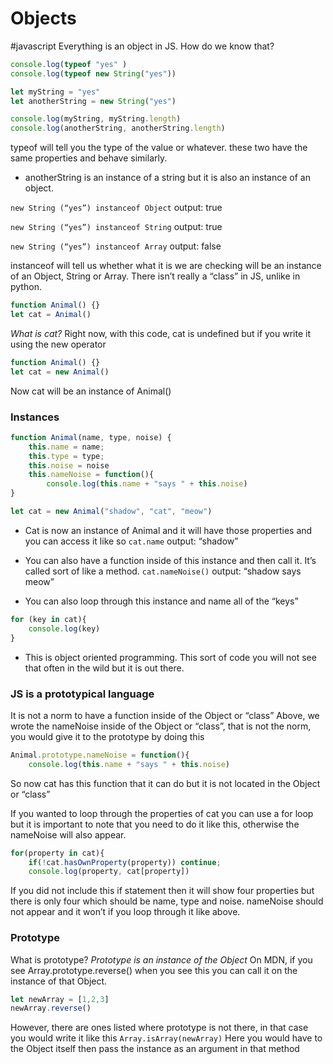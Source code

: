 # Objects 
#javascript
Everything is an object in JS. 
How do we know that?

```javascript
console.log(typeof "yes" )
console.log(typeof new String("yes"))

let myString = "yes"
let anotherString = new String("yes")

console.log(myString, myString.length)
console.log(anotherString, anotherString.length)
```
typeof will tell you the type of the value or whatever. these two have the same properties and behave similarly. 

* anotherString is an instance of a string but it is also an instance of an object.


` new String (“yes”) instanceof Object ` 	output: true


` new String (“yes”) instanceof String `	output: true


` new String (“yes”) instanceof Array `	output: false


instanceof will tell us whether what it is we are checking will be an instance of an Object, String or Array.
There isn’t really a “class” in JS, unlike in python.

```javascript
function Animal() {}
let cat = Animal()
```
_What is cat?_	Right now, with this code, cat is undefined but if you write it using the new operator
```javascript
function Animal() {}
let cat = new Animal()
```
Now cat will be an instance of Animal()

### Instances
```javascript
function Animal(name, type, noise) {
	this.name = name;
	this.type = type;
	this.noise = noise
	this.nameNoise = function(){
		console.log(this.name + "says " + this.noise)
}

let cat = new Animal("shadow", "cat", "meow")
```
* Cat is now an instance of Animal and it will have those properties and you can access it like so
`cat.name`	output: “shadow”

* You can also have a function inside of this instance and then call it. It’s called sort of like a method.
`cat.nameNoise()`	output: “shadow says meow”

* You can also loop through this instance and name all of the “keys”
```javascript
for (key in cat){
	console.log(key)
}
```

* This is object oriented programming. This sort of code you will not see that often in the wild but it is out there. 


### JS is a prototypical language
It is not a norm to have a function inside of the Object or “class”
Above, we wrote the nameNoise inside of the Object or “class”, that is not the norm, you would give it to the prototype by doing this
```javascript
Animal.prototype.nameNoise = function(){
	console.log(this.name + "says " + this.noise)
```
So now cat has this function that it can do but it is not located in the Object or “class”

If you wanted to loop through the properties of cat you can use a for loop but it is important to note that you need to do it like this, otherwise the nameNoise will also appear. 
```javascript
for(property in cat){
	if(!cat.hasOwnProperty(property)) continue;
	console.log(property, cat[property])
```
If you did not include this if statement then it will show four properties but there is only four which should be name, type and noise.
nameNoise should not appear and it won’t if you loop through it like above. 


### Prototype
What is prototype? 	_Prototype is an instance of the Object_
On MDN, if you see Array.prototype.reverse() when you see this you can call it on the instance of that Object.
```javascript
let newArray = [1,2,3]
newArray.reverse()
```

However, there are ones listed where prototype is not there, in that case you would write it like this
`Array.isArray(newArray)`
Here you would have to the Object itself then pass the instance as an argument in that method





